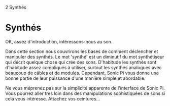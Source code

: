 2 Synthés

# Synthés

OK, assez d'introduction, intéressons-nous au son.

Dans cette section nous couvrirons les bases de comment déclencher et
manipuler des synthés. Le mot 'synthé' est un diminutif du mot
synthétiseur qui décrit quelque chose qui crée des sons. D'habitude
les synthés sont d'habitude assez compliqués à utiliser, surtout les
synthés analogues avec beaucoup de câbles et de modules. Cependant,
Sonic Pi vous donne une bonne partie de leur puissance d'une manière
simple et abordable.

Ne vous méprenez pas sur la simplicité apparente de l'interface de
Sonic Pi.  Vous pourrez aller très loin dans des manipulations
sophistiquées de sons si cela vous intéresse. Attachez vos
ceintures...
